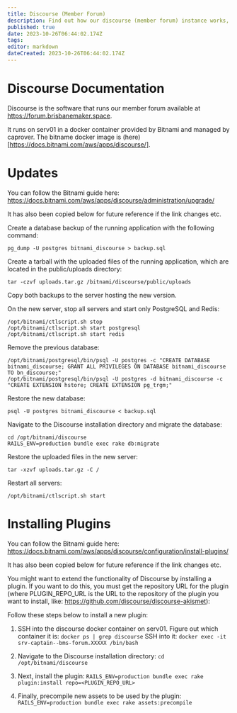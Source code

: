 ```yaml
---
title: Discourse (Member Forum)
description: Find out how our discourse (member forum) instance works, how to update it and add plugins etc.
published: true
date: 2023-10-26T06:44:02.174Z
tags: 
editor: markdown
dateCreated: 2023-10-26T06:44:02.174Z
---
```


# Discourse Documentation
Discourse is the software that runs our member forum available at https://forum.brisbanemaker.space.

It runs on serv01 in a docker container provided by Bitnami and managed by caprover. The bitname docker image is (here)[https://docs.bitnami.com/aws/apps/discourse/].

# Updates
You can follow the Bitnami guide here: https://docs.bitnami.com/aws/apps/discourse/administration/upgrade/

It has also been copied below for future reference if the link changes etc.

Create a database backup of the running application with the following command:
```
pg_dump -U postgres bitnami_discourse > backup.sql
```

Create a tarball with the uploaded files of the running application, which are located in the public/uploads directory:
```
tar -czvf uploads.tar.gz /bitnami/discourse/public/uploads
```

Copy both backups to the server hosting the new version.

On the new server, stop all servers and start only PostgreSQL and Redis:

```
/opt/bitnami/ctlscript.sh stop
/opt/bitnami/ctlscript.sh start postgresql
/opt/bitnami/ctlscript.sh start redis
```

Remove the previous database:
```
/opt/bitnami/postgresql/bin/psql -U postgres -c "CREATE DATABASE bitnami_discourse; GRANT ALL PRIVILEGES ON DATABASE bitnami_discourse TO bn_discourse;"
/opt/bitnami/postgresql/bin/psql -U postgres -d bitnami_discourse -c "CREATE EXTENSION hstore; CREATE EXTENSION pg_trgm;"
```

Restore the new database:
```
psql -U postgres bitnami_discourse < backup.sql
```

Navigate to the Discourse installation directory and migrate the database:
```
cd /opt/bitnami/discourse
RAILS_ENV=production bundle exec rake db:migrate
```
Restore the uploaded files in the new server:

```
tar -xzvf uploads.tar.gz -C /
```

Restart all servers:
```
/opt/bitnami/ctlscript.sh start
```

# Installing Plugins
You can follow the Bitnami guide here: https://docs.bitnami.com/aws/apps/discourse/configuration/install-plugins/

It has also been copied below for future reference if the link changes etc.

You might want to extend the functionality of Discourse by installing a plugin. If you want to do this, you must get the repository URL for the plugin (where PLUGIN_REPO_URL is the URL to the repository of the plugin you want to install, like: https://github.com/discourse/discourse-akismet):

Follow these steps below to install a new plugin:
1. SSH into the discourse docker container on serv01.
	Figure out which container it is: `docker ps | grep discourse`
  SSH into it: `docker exec -it srv-captain--bms-forum.XXXXX /bin/bash`

2. Navigate to the Discourse installation directory:
		`cd /opt/bitnami/discourse`

3. Next, install the plugin:
		`RAILS_ENV=production bundle exec rake plugin:install repo=<PLUGIN_REPO_URL>`

4. Finally, precompile new assets to be used by the plugin:
		`RAILS_ENV=production bundle exec rake assets:precompile`